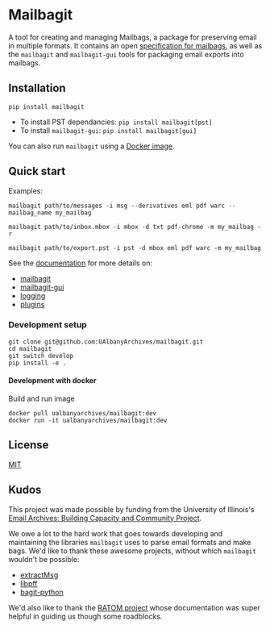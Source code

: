 # Mailbagit

A tool for creating and managing Mailbags, a package for preserving email in multiple formats. It contains an open [specification for mailbags](https://archives.albany.edu/mailbag/spec/), as well as the `mailbagit` and `mailbagit-gui` tools for packaging email exports into mailbags.

## Installation

```
pip install mailbagit
```

* To install PST dependancies: `pip install mailbagit[pst]`
* To install `mailbagit-gui`: `pip install mailbagit[gui]`

You can also run `mailbagit` using a [Docker image](https://archives.albany.edu/mailbag/docker).

## Quick start

Examples:

```
mailbagit path/to/messages -i msg --derivatives eml pdf warc --mailbag_name my_mailbag
```

```
mailbagit path/to/inbox.mbox -i mbox -d txt pdf-chrome -m my_mailbag -r
```

```
mailbagit path/to/export.pst -i pst -d mbox eml pdf warc -m my_mailbag
```

See the [documentation](https://archives.albany.edu/mailbag/use/) for more details on:

* [mailbagit](https://archives.albany.edu/mailbag/mailbagit/)
* [mailbagit-gui](https://archives.albany.edu/mailbag/mailbagit-gui/)
* [logging](https://archives.albany.edu/mailbag/logging/)
* [plugins](https://archives.albany.edu/mailbag/plugins/)


### Development setup

```
git clone git@github.com:UAlbanyArchives/mailbagit.git
cd mailbagit
git switch develop
pip install -e .
```

#### Development with docker

Build and run image

```
docker pull ualbanyarchives/mailbagit:dev
docker run -it ualbanyarchives/mailbagit:dev
```

## License
[MIT](LICENSE)

## Kudos

This project was made possible by funding from the University of Illinois's [Email Archives: Building Capacity and Community Project](https://emailarchivesgrant.library.illinois.edu/).

We owe a lot to the hard work that goes towards developing and maintaining the libraries `mailbagit` uses to parse email formats and make bags. We'd like to thank these awesome projects, without which `mailbagit` wouldn't be possible:  

* [extractMsg](https://github.com/TeamMsgExtractor/msg-extractor)
* [libpff](https://github.com/libyal/libpff)
* [bagit-python](https://github.com/LibraryOfCongress/bagit-python)

We'd also like to thank the [RATOM project](https://ratom.web.unc.edu/) whose documentation was super helpful in guiding us though some roadblocks.
